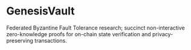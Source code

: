 # GenesisVault
Federated Byzantine Fault Tolerance research; succinct non-interactive zero-knowledge proofs for on-chain state verification and privacy-preserving transactions.

